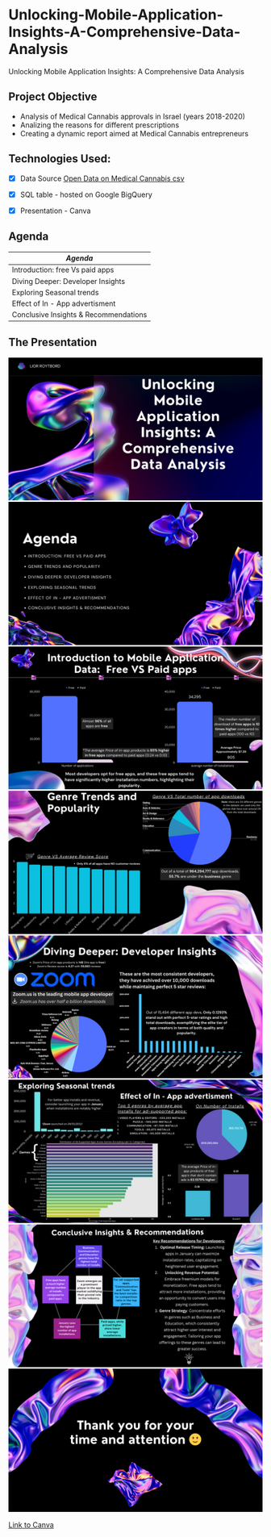 # Unlocking-Mobile-Application-Insights-A-Comprehensive-Data-Analysis
Unlocking Mobile Application Insights: A Comprehensive Data Analysis


## Project Objective
- Analysis of Medical Cannabis approvals in Israel (years 2018-2020)
- Analizing the reasons for different prescriptions
- Creating a dynamic report aimed at Medical Cannabis entrepreneurs


## Technologies Used:
- [x] Data Source [Open Data on Medical Cannabis csv](https://www.meida.org.il/?p=11491)
- [x] SQL table - hosted on Google BigQuery
- [x] Presentation - Canva


## Agenda

| *Agenda* | 
| ----------- | 
| Introduction: free Vs paid apps | 
| Diving Deeper: Developer Insights |
| Exploring Seasonal trends |
| Effect of In - App advertisment | 
| Conclusive Insights & Recommendations | 


## The Presentation

![Presentation1](src/png/1.png)
![Presentation2](src/png/2.png)
![Presentation3](src/png/3.png)
![Presentation4](src/png/4.png)
![Presentation5](src/png/5.png)
![Presentation6](src/png/6.png)
![Presentation7](src/png/7.png)
![Presentation8](src/png/8.png) 

[Link to Canva](https://www.canva.com/design/DAFvRadSMgk/f1HwiV3kZu8Nkrpg9uk_Tw/watch?utm_content=DAFvRadSMgk&utm_campaign=designshare&utm_medium=link&utm_source=publishsharelink)


